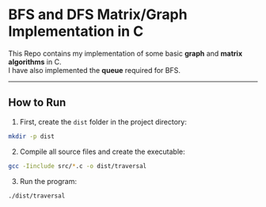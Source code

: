 # BFS and DFS Matrix/Graph Implementation in C
This Repo contains my implementation of some basic **graph** and **matrix algorithms** in C.  
I have also implemented the **queue** required for BFS.

---
## How to Run
1. First, create the `dist` folder in the project directory:
```bash
mkdir -p dist
```
2. Compile all source files and create the executable:
```bash
gcc -Iinclude src/*.c -o dist/traversal
```
3. Run the program:
```bash
./dist/traversal
```
